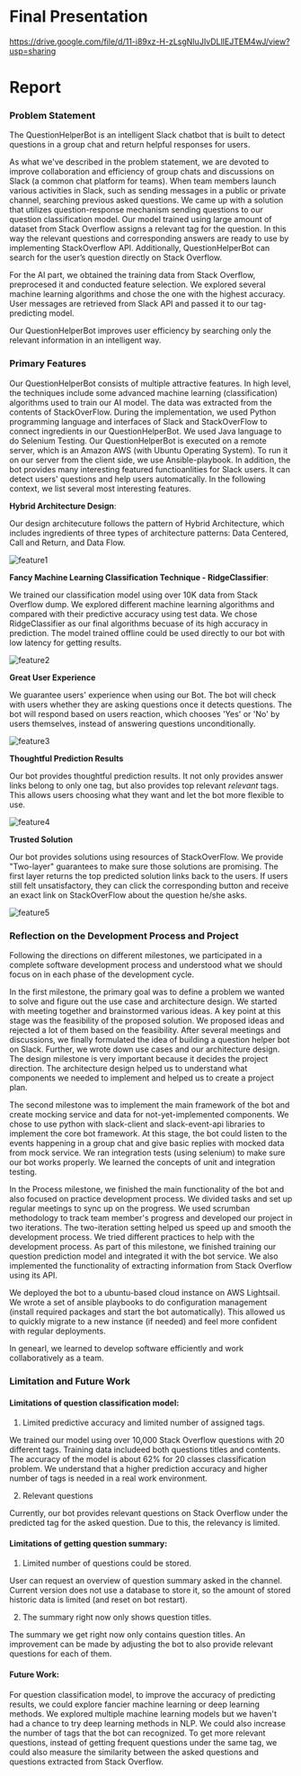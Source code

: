 # Final Presentation
https://drive.google.com/file/d/11-i89xz-H-zLsgNIuJIvDLlIEJTEM4wJ/view?usp=sharing

# Report 
### Problem Statement
The QuestionHelperBot is an intelligent Slack chatbot that is built to  detect questions in a group chat and return helpful responses for users.

As what we've described in the problem statement, we are devoted to improve collaboration and efficiency of group chats and discussions on Slack (a common chat platform for teams). When team members launch various activities in Slack, such as sending messages in a public or private channel, searching previous asked questions. We came up with a solution that utilizes question-response mechanism sending questions to our question classification model. Our model trained using large amount of dataset from Stack Overflow assigns a relevant tag for the question. In this way the relevant questions and corresponding answers are ready to use by implementing StackOverflow API. Additionally, QuestionHelperBot can search for the user’s question directly on Stack Overflow.

For the AI part, we obtained the training data from Stack Overflow, preprocesed it and conducted feature selection. We explored several machine learning algorithms and chose the one with the highest accuracy. User messages are retrieved from Slack API and passed it to our tag-predicting model.

Our QuestionHelperBot improves user efficiency by searching only the relevant information in an intelligent way.

### Primary Features

Our QuestionHelperBot consists of multiple attractive features. In high level, the techniques include some advanced machine learning (classification) algorithms used to train our AI model. The data was extracted from the contents of StackOverFlow. During the implementation, we used Python programming language and interfaces of Slack and StackOverFlow to connect ingredients in our QuestionHelperBot. We used Java language to do Selenium Testing. Our QuestionHelperBot is executed on a remote server, which is an Amazon AWS (with Ubuntu Operating System). To run it on our server from the client side, we use Ansible-playbook. In addition, the bot provides many interesting featured functioanlities for Slack users. It can detect users' questions and help users automatically. In the following context, we list several most interesting features. 

**Hybrid Architecture Design**:

Our design architecuture follows the pattern of Hybrid Architecture, which includes ingredients of three types of architecture patterns: Data Centered, Call and Return, and Data Flow. 

![feature1](https://github.ncsu.edu/csc510-fall2019/CSC510-15/blob/master/report/Figures/architecture.jpg)

**Fancy Machine Learning Classification Technique - RidgeClassifier**:

We trained our classification model using over 10K data from Stack Overflow dump. We explored different machine learning algorithms and compared with their predictive accuracy using test data. We chose RidgeClassifier as our final algorithms becuase of its high accuracy in prediction. The model trained offline could be used directly to our bot with low latency for getting results.

![feature2](https://github.ncsu.edu/csc510-fall2019/CSC510-15/blob/master/report/Figures/RidgeClassifier.jpg)

**Great User Experience**

We guarantee users' experience when using our Bot. The bot will check with users whether they are asking questions once it detects questions. The bot will respond based on users reaction, which chooses 'Yes' or 'No' by users themselves, instead of answering questions unconditionally.  

![feature3](https://github.ncsu.edu/csc510-fall2019/CSC510-15/blob/master/report/Figures/question.jpg)

**Thoughtful Prediction Results**

Our bot provides thoughtful prediction results. It not only provides answer links belong to only one tag, but also provides top relevant *relevant* tags. This allows users choosing what they want and let the bot more flexible to use.  

![feature4](https://github.ncsu.edu/csc510-fall2019/CSC510-15/blob/master/report/Figures/relevant.jpg)

**Trusted Solution**

Our bot provides solutions using resources of StackOverFlow. We provide "Two-layer" guarantees to make sure those solutions are promising. The first layer returns the top predicted solution links back to the users. If users still felt unsatisfactory, they can click the corresponding button and receive an exact link on StackOverFlow about the question he/she asks. 

![feature5](https://github.ncsu.edu/csc510-fall2019/CSC510-15/blob/master/report/Figures/solution.jpg)

### Reflection on the Development Process and Project

Following the directions on different milestones, we participated in a complete software development process and understood what we should focus on in each phase of the development cycle.

In the first milestone, the primary goal was to define a problem we wanted to solve and figure out the use case and architecture design. We started with meeting together and brainstormed various ideas. A key point at this stage was the feasibility of the proposed solution. We proposed ideas and rejected a lot of them based on the feasibility. After several meetings and discussions, we finally formulated the idea of building a question helper bot on Slack. Further, we wrote down use cases and our architecture design. The design milestone is very important because it decides the project direction. The architecture design helped us to understand what components we needed to implement and helped us to create a project plan.

The second milestone was to implement the main framework of the bot and create mocking service and data for not-yet-implemented components. We chose to use python with slack-client and slack-event-api libraries to implement the core bot framework. At this stage, the bot could listen to the events happening in a group chat and give basic replies with mocked data from mock service. We ran integration tests (using selenium) to make sure our bot works properly. We learned the concepts of unit and integration testing.

In the Process milestone, we finished the main functionality of the bot and also focused on practice development process. We divided tasks and set up regular meetings to sync up on the  progress. We used scrumban methodology to track team member's progress and developed our project in two iterations. The two-iteration setting helped us speed up and smooth the development process. We tried different practices to help with the development process. As part of this milestone, we finished training our question prediction model and integrated it with the bot service. We also implemented the functionality of extracting information from Stack Overflow using its API. 

We deployed the bot to a ubuntu-based cloud instance on AWS Lightsail. We wrote a set of ansible playbooks to  do configuration management (install required packages and start the bot automatically). This allowed us to quickly migrate to a new instance (if needed) and feel more confident with regular deployments.

In genearl, we learned to develop software efficiently and work collaboratively as a team. 

 
### Limitation and Future Work

#### Limitations of question classification model:
1. Limited predictive accuracy and limited number of assigned tags.

We trained our model using over 10,000 Stack Overflow questions with 20 different tags. Training data includeed both questions titles and contents. The accuracy of the model is about 62% for 20 classes classification problem. We understand that a higher prediction accuracy and higher number of tags is needed in a real work environment.

2. Relevant questions

Currently, our bot provides relevant questions on Stack Overflow under the predicted tag for the asked question. Due to this, the relevancy is limited. 

#### Limitations of getting question summary:

1. Limited number of questions could be stored. 

User can request an overview of question summary asked in the channel. Current version does not use a database to store it, so the amount of stored historic data is limited (and reset on bot restart).

2. The summary right now only shows question titles.

The summary we get right now only contains question titles. An improvement can be made by adjusting the bot to also provide relevant questions for each of them. 

#### Future Work:

For question classification model, to improve the accuracy of predicting results, we could explore fancier machine learning or deep learning methods. We explored multiple machine learning models but we haven't had a chance to try deep learning methods in NLP. We could also increase the number of tags that the bot can recognized. To get more relevant questions, instead of getting frequent questions under the same tag, we could also measure the similarity between the asked questions and questions extracted from Stack Overflow.
